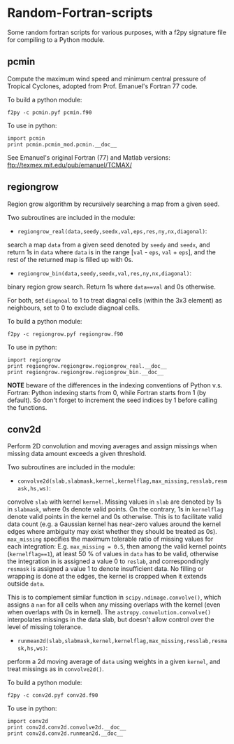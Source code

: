 # Random-Fortran-scripts

Some random fortran scripts for various purposes, with a f2py signature file for compiling to a Python module.

## pcmin

Compute the maximum wind speed and minimum central pressure of Tropical Cyclones, adopted from Prof. Emanuel's Fortran 77 code.

To build a python module:
```
f2py -c pcmin.pyf pcmin.f90
```
To use in python:

```
import pcmin
print pcmin.pcmin_mod.pcmin.__doc__
```

See Emanuel's original Fortran (77) and Matlab versions: ftp://texmex.mit.edu/pub/emanuel/TCMAX/


## regiongrow

Region grow algorithm by recursively searching a map from a given seed.

Two subroutines are included in the module:

- `regiongrow_real(data,seedy,seedx,val,eps,res,ny,nx,diagonal)`:

search a map `data` from a given seed denoted by `seedy` and `seedx`, and return 1s in `data` where `data` is in the range [`val` - `eps`, `val` + `eps`], and the rest of the returned map is filled up with 0s.

- `regiongrow_bin(data,seedy,seedx,val,res,ny,nx,diagonal)`:

binary region grow search. Return 1s where `data==val` and 0s otherwise.

For both, set `diagnoal` to 1 to treat diagnal cells (within the 3x3 element) as neighbours, set to 0 to exclude diagnoal cells.


To build a python module:
```
f2py -c regiongrow.pyf regiongrow.f90
```
To use in python:

```
import regiongrow
print regiongrow.regiongrow.regiongrow_real.__doc__
print regiongrow.regiongrow.regiongrow_bin.__doc__
```
**NOTE** beware of the differences in the indexing conventions of Python v.s. Fortran: Python indexing starts from 0, while Fortran starts from 1 (by default). So don't forget to increment the seed indices by 1 before calling the functions.


## conv2d

Perform 2D convolution and moving averages and assign missings when missing data amount exceeds a given threshold.

Two subroutines are included in the module:

- `convolve2d(slab,slabmask,kernel,kernelflag,max_missing,resslab,resmask,hs,ws)`:

convolve `slab` with kernel `kernel`. Missing values in `slab` are denoted by 1s in `slabmask`, where 0s denote valid points. On the contrary, 1s in `kernelflag` denote valid points in the kernel and 0s otherwise. This is to facilitate valid data count (e.g. a Gaussian kernel has near-zero values around the kernel edges where ambiguity may exist whether they should be treated as 0s). `max_missing` specifies the maximum tolerable ratio of missing values for each integration: E.g. `max_missing = 0.5`, then among the valid kernel points (`kernelflag==1`), at least 50 % of values in `data` has to be valid, otherwise the integration in is assigned a value 0 to `reslab`, and correspondingly `resmask` is assigned a value 1 to denote insufficient data. No filling or wrapping is done at the edges, the kernel is cropped when it extends outside `data`.

This is to complement similar function in `scipy.ndimage.convolve()`, which assigns a `nan` for all cells when any missing overlaps with the kernel (even when overlaps with 0s in kernel). The `astropy.convolution.convolve()` interpolates missings in the data slab, but doesn't allow control over the level of missing tolerance.

- `runmean2d(slab,slabmask,kernel,kernelflag,max_missing,resslab,resmask,hs,ws)`:

perform a 2d moving average of `data` using weights in a given `kernel`, and treat missings as in `convolve2d()`.

To build a python module:
```
f2py -c conv2d.pyf conv2d.f90
```
To use in python:

```
import conv2d
print conv2d.conv2d.convolve2d.__doc__
print conv2d.conv2d.runmean2d.__doc__
```
